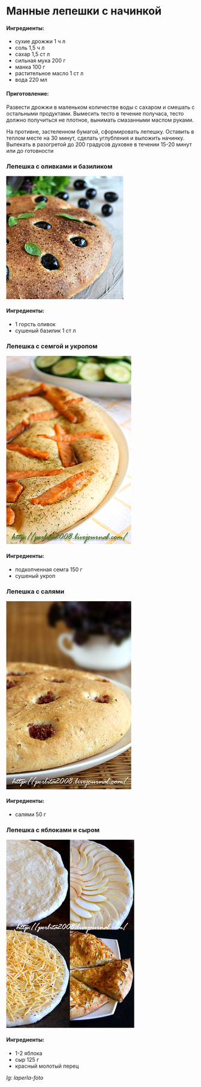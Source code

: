 ﻿---
image: ../pics/semolina-lepeshka.jpg
---
# Манные лепешки с начинкой

#### Ингредиенты:

* сухие дрожжи 1 ч л
* соль 1,5 ч л
* сахар 1,5 ст л
* сильная мука 200 г
* манка 100 г
* растительное масло 1 ст л
* вода 220 мл

#### Приготовление:

Развести дрожжи в маленьком количестве воды с сахаром и смешать с остальными продуктами. Вымесить тесто в течение получаса, тесто должно получиться не плотное, вынимать смазанными маслом руками. 

На противне, застеленном бумагой, сформировать лепешку. Оставить в теплом месте на 30 минут, сделать углубления и выложить начинку. Выпекать в разогретой до 200 градусов духовке в течении 15-20 минут или до готовности

### Лепешка с оливками и базиликом

![Лепешка с оливками и базиликом](../pics/semolina-lepeshka.jpg)

#### Ингредиенты:

* 1 горсть оливок 
* сушеный базилик 1 ст л
 
### Лепешка с семгой и укропом

![Лепешка с семгой и укропом](../pics/semolina-lepeshka2.jpg)

#### Ингредиенты:

* подкопченная семга 150 г 
* сушеный укроп

### Лепешка с салями

![Лепешка с салями](../pics/semolina-lepeshka3.jpg)

#### Ингредиенты:

* салями 50 г

### Лепешка с яблоками и сыром

![Лепешка с яблоками и сыром](../pics/semolina-lepeshka4.jpg)

#### Ингредиенты:

* 1-2 яблока 
* сыр 125 г
* красный молотый перец

*lg: laperla-foto*
